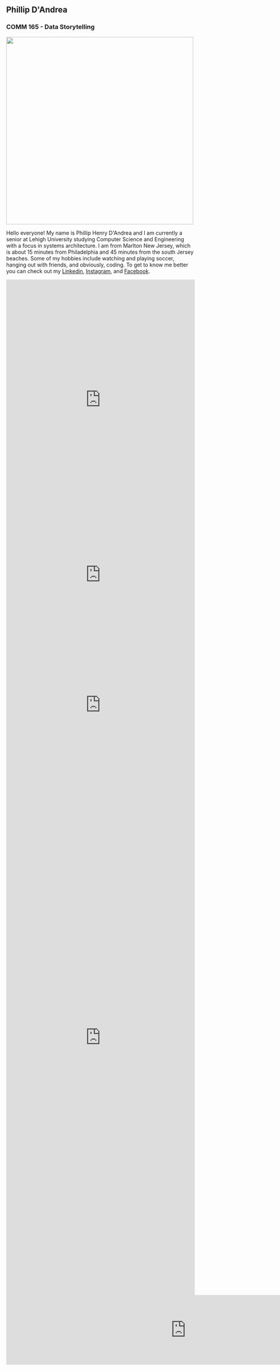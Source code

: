 ## Phillip D'Andrea

### COMM 165 - Data Storytelling

<img src="https://avatars.githubusercontent.com/u/67593370?v=4" width="500" >

Hello everyone!  My name is Phillip Henry D'Andrea and I am currently a senior at Lehigh University studying Computer Science and Engineering with a focus in systems architecture.  I am from Marlton New Jersey, which is about 15 minutes from Philadelphia and 45 minutes from the south Jersey beaches.  Some of my hobbies include watching and playing soccer, hanging out with friends, and obviously, coding.  To get to know me better you can check out my [Linkedin](https://www.linkedin.com/in/phillip-d-andrea-1b3415217/), [Instagram](https://www.instagram.com/dandrea016/), and [Facebook](https://www.facebook.com/phillip.dandrea).


<iframe title="Lehigh Undergraduate Enrollment Spring 2020" aria-label="Pie Chart" id="datawrapper-chart-61Jre" src="https://datawrapper.dwcdn.net/61Jre/1/" scrolling="no" frameborder="0" style="width: 0; min-width: 100% !important; border: none;" height="640"></iframe><script type="text/javascript">!function(){"use strict";window.addEventListener("message",(function(e){if(void 0!==e.data["datawrapper-height"]){var t=document.querySelectorAll("iframe");for(var a in e.data["datawrapper-height"])for(var r=0;r<t.length;r++){if(t[r].contentWindow===e.source)t[r].style.height=e.data["datawrapper-height"][a]+"px"}}}))}();</script>

  
<iframe title="Lehigh Undergraduate Enrollment Spring 2020" aria-label="Bar Chart" id="datawrapper-chart-ZMvVY" src="https://datawrapper.dwcdn.net/ZMvVY/1/" scrolling="no" frameborder="0" style="width: 0; min-width: 100% !important; border: none;" height="294"></iframe><script type="text/javascript">!function(){"use strict";window.addEventListener("message",(function(e){if(void 0!==e.data["datawrapper-height"]){var t=document.querySelectorAll("iframe");for(var a in e.data["datawrapper-height"])for(var r=0;r<t.length;r++){if(t[r].contentWindow===e.source)t[r].style.height=e.data["datawrapper-height"][a]+"px"}}}))}();</script>

  
<iframe title="Lehigh Undergraduate Enrollment Spring 2013-2022" aria-label="Interactive line chart" id="datawrapper-chart-Hq399" src="https://datawrapper.dwcdn.net/Hq399/2/" scrolling="no" frameborder="0" style="width: 0; min-width: 100% !important; border: none;" height="400"></iframe><script type="text/javascript">!function(){"use strict";window.addEventListener("message",(function(e){if(void 0!==e.data["datawrapper-height"]){var t=document.querySelectorAll("iframe");for(var a in e.data["datawrapper-height"])for(var r=0;r<t.length;r++){if(t[r].contentWindow===e.source)t[r].style.height=e.data["datawrapper-height"][a]+"px"}}}))}();</script>

  
<iframe title="Lehigh Geographic Distribution of Domestic Students" aria-label="Bar Chart" id="datawrapper-chart-LHZ9w" src="https://datawrapper.dwcdn.net/LHZ9w/2/" scrolling="no" frameborder="0" style="width: 0; min-width: 100% !important; border: none;" height="1374"></iframe><script type="text/javascript">!function(){"use strict";window.addEventListener("message",(function(e){if(void 0!==e.data["datawrapper-height"]){var t=document.querySelectorAll("iframe");for(var a in e.data["datawrapper-height"])for(var r=0;r<t.length;r++){if(t[r].contentWindow===e.source)t[r].style.height=e.data["datawrapper-height"][a]+"px"}}}))}();</script>

<iframe width="960" height="186.08211861577837" data-original-width="8987" data-original-height="1742" src="https://www.thinglink.com/card/1592672755390611459" type="text/html" frameborder="0" webkitallowfullscreen mozallowfullscreen allowfullscreen scrolling="no"></iframe><script async src="//cdn.thinglink.me/jse/responsive.js"></script>
